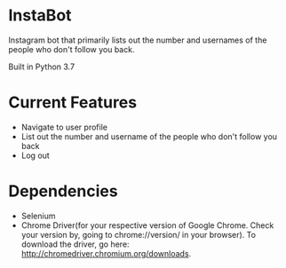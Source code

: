 # InstaBot
Instagram bot that primarily lists out the number and usernames of the people who don't follow you back.

Built in Python 3.7

# Current Features
- Navigate to user profile
- List out the number and username of the people who don't follow you back
- Log out

# Dependencies
- Selenium
- Chrome Driver(for your respective version of Google Chrome. Check your version by, going to chrome://version/ in your browser). To download the driver, go here: http://chromedriver.chromium.org/downloads. 
